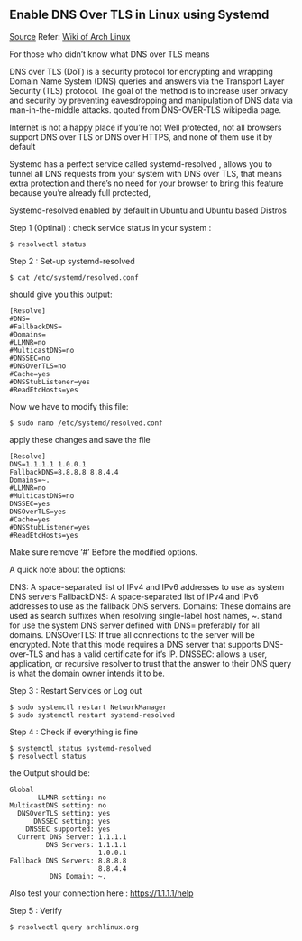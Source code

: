 ## Enable DNS Over TLS in Linux using Systemd

[Source](https://medium.com/@jawadalkassim/enable-dns-over-tls-in-linux-using-systemd-b03e44448c1c)
Refer: [Wiki of Arch Linux](https://wiki.archlinux.org/title/Systemd-resolved)

For those who didn’t know what DNS over TLS means

DNS over TLS (DoT) is a security protocol for encrypting and wrapping Domain Name System (DNS) queries and answers via the Transport Layer Security (TLS) protocol. The goal of the method is to increase user privacy and security by preventing eavesdropping and manipulation of DNS data via man-in-the-middle attacks. qouted from DNS-OVER-TLS wikipedia page.

Internet is not a happy place if you’re not Well protected, not all browsers support DNS over TLS or DNS over HTTPS, and none of them use it by default

Systemd has a perfect service called systemd-resolved , allows you to tunnel all DNS requests from your system with DNS over TLS, that means extra protection and there’s no need for your browser to bring this feature because you’re already full protected,

Systemd-resolved enabled by default in Ubuntu and Ubuntu based Distros

Step 1 (Optinal) : check service status in your system :
```
$ resolvectl status
```

Step 2 : Set-up systemd-resolved
```
$ cat /etc/systemd/resolved.conf
```

should give you this output:
```
[Resolve]
#DNS=
#FallbackDNS=
#Domains=
#LLMNR=no
#MulticastDNS=no
#DNSSEC=no
#DNSOverTLS=no
#Cache=yes
#DNSStubListener=yes
#ReadEtcHosts=yes
```

Now we have to modify this file:
```
$ sudo nano /etc/systemd/resolved.conf
```

apply these changes and save the file
```
[Resolve]
DNS=1.1.1.1 1.0.0.1
FallbackDNS=8.8.8.8 8.8.4.4
Domains=~.
#LLMNR=no
#MulticastDNS=no
DNSSEC=yes
DNSOverTLS=yes
#Cache=yes
#DNSStubListener=yes
#ReadEtcHosts=yes
```
Make sure remove ‘#’ Before the modified options.

A quick note about the options:

DNS: A space-separated list of IPv4 and IPv6 addresses to use as system DNS servers
FallbackDNS: A space-separated list of IPv4 and IPv6 addresses to use as the fallback DNS servers.
Domains: These domains are used as search suffixes when resolving single-label host names, ~. stand for use the system DNS server defined with DNS= preferably for all domains.
DNSOverTLS: If true all connections to the server will be encrypted. Note that this mode requires a DNS server that supports DNS-over-TLS and has a valid certificate for it’s IP.
DNSSEC: allows a user, application, or recursive resolver to trust that the answer to their DNS query is what the domain owner intends it to be.

Step 3 : Restart Services or Log out
```
$ sudo systemctl restart NetworkManager
$ sudo systemctl restart systemd-resolved
```

Step 4 : Check if everything is fine
```
$ systemctl status systemd-resolved
$ resolvectl status
```

the Output should be:
```
Global
       LLMNR setting: no
MulticastDNS setting: no
  DNSOverTLS setting: yes
      DNSSEC setting: yes
    DNSSEC supported: yes
  Current DNS Server: 1.1.1.1
         DNS Servers: 1.1.1.1
                      1.0.0.1
Fallback DNS Servers: 8.8.8.8
                      8.8.4.4
          DNS Domain: ~.
```

Also test your connection here :
https://1.1.1.1/help

Step 5 : Verify
```
$ resolvectl query archlinux.org
```
